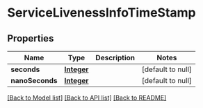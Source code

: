 # ServiceLivenessInfoTimeStamp
## Properties

Name | Type | Description | Notes
------------ | ------------- | ------------- | -------------
**seconds** | [**Integer**](integer.md) |  | [default to null]
**nanoSeconds** | [**Integer**](integer.md) |  | [default to null]

[[Back to Model list]](../README.md#documentation-for-models) [[Back to API list]](../README.md#documentation-for-api-endpoints) [[Back to README]](../README.md)

